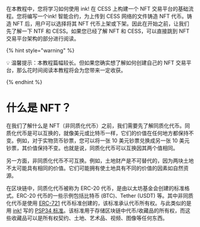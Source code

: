 在本教程中，您将学习如何使用 ink! 在 CESS 上构建一个 NFT 交易平台的基础流程。您将编写一个ink! 智能合约，为上传到 CESS 网络的文件铸造 NFT 代币。铸造 NFT 后，用户可以选择将其 NFT 代币上架或下架。因此在开始之前，让我们先了解一下 NTF 和 CESS。如果您已经了解 NFT 和 CESS，可以直接跳到 NFT 交易平台架构的部分进行阅读。

{% hint style="warning" %}

💡 温馨提示：本教程篇幅较长。但如果您确实想了解如何创建自己的 NFT 交易平台，那么花时间阅读本教程将会为您带来一定收获。

{% endhint %}

# 什么是 NFT？

在我们了解什么是 NFT（非同质化代币）之前，我们需要先了解同质化代币。同质化代币是可以互换的，就像美元或比特币一样，它们的价值在任何地方都保持不变。例如，对于实物货币钞票，您可以将一张 10 美元钞票兑换成另一张 10 美元钞票，其价值保持不变。也就是说，同质化代币可以互换因其两个值相同。

另一方面，非同质化代币不可互换。例如，土地财产是不可替代的，因为两块土地不太可能具有相同的价值。它们可能拥有使土地具有不同的价值的因素如自然资源。

在区块链中，同质化代币被称为 ERC-20 代币，是由以太坊基金会创建的标准格式。ERC-20 代币的一些示例包括比特币 (BTC)、Tether (USDT) 等。其中非同质化代币是使用 [ERC-721](https://docs.openzeppelin.com/contracts/4.x/erc721) 代币标准创建的，该标准承认代币所有权。与此类似的是用 [ink!](https://use.ink/) 写的 [PSP34 标准](https://github.com/w3f/PSPs/blob/master/PSPs/psp-34.md)。该标准用于存储区块链中代币/收藏品的所有权，而这些收藏品可以是所有权契约、土地、艺术品、视频、图像等任何东西。
